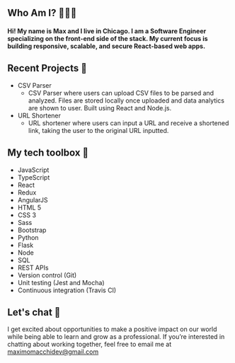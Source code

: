 ## Who Am I? 👨🏼‍💻

#### Hi! My name is Max and I live in Chicago. I am a Software Engineer specializing on the front-end side of the stack. My current focus is building responsive, scalable, and secure React-based web apps.

## Recent Projects 🔧
- CSV Parser
  - CSV Parser where users can upload CSV files to be parsed and analyzed. Files are stored locally once uploaded and data analytics are shown to user. Built using React and Node.js. 
- URL Shortener
  - URL shortener where users can input a URL and receive a shortened link, taking the user to the original URL inputted. 

## My tech toolbox 🧰
- JavaScript
- TypeScript
- React
- Redux
- AngularJS
- HTML 5
- CSS 3
- Sass
- Bootstrap
- Python
- Flask
- Node
- SQL
- REST APIs
- Version control (Git)
- Unit testing (Jest and Mocha)
- Continuous integration (Travis CI)

## Let's chat 💬
I get excited about opportunities to make a positive impact on our world while being able to learn and grow as a professional. If you’re interested in chatting about working together, feel free to email me at maximomacchidev@gmail.com
